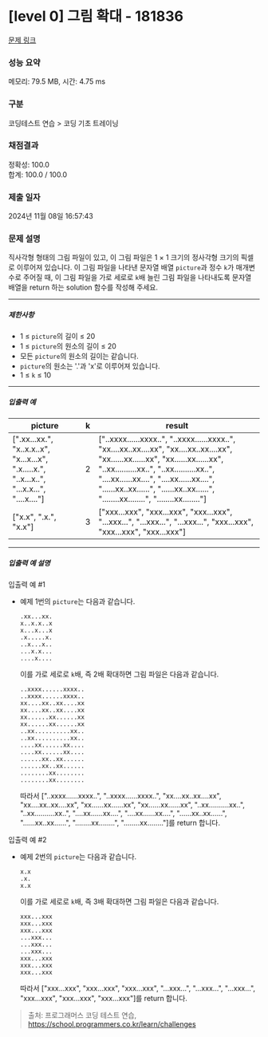 # [level 0] 그림 확대 - 181836 

[문제 링크](https://school.programmers.co.kr/learn/courses/30/lessons/181836) 

### 성능 요약

메모리: 79.5 MB, 시간: 4.75 ms

### 구분

코딩테스트 연습 > 코딩 기초 트레이닝

### 채점결과

정확성: 100.0<br/>합계: 100.0 / 100.0

### 제출 일자

2024년 11월 08일 16:57:43

### 문제 설명

<p>직사각형 형태의 그림 파일이 있고, 이 그림 파일은 1 × 1 크기의 정사각형 크기의 픽셀로 이루어져 있습니다. 이 그림 파일을 나타낸 문자열 배열 <code>picture</code>과 정수 <code>k</code>가 매개변수로 주어질 때, 이 그림 파일을 가로 세로로 <code>k</code>배 늘린 그림 파일을 나타내도록 문자열 배열을 return 하는 solution 함수를 작성해 주세요.</p>

<hr>

<h5>제한사항</h5>

<ul>
<li>1 ≤ <code>picture</code>의 길이 ≤ 20</li>
<li>1 ≤ <code>picture</code>의 원소의 길이 ≤ 20</li>
<li>모든 <code>picture</code>의 원소의 길이는 같습니다.</li>
<li><code>picture</code>의 원소는 '.'과 'x'로 이루어져 있습니다.</li>
<li>1 ≤ <code>k</code> ≤ 10</li>
</ul>

<hr>

<h5>입출력 예</h5>
<table class="table">
        <thead><tr>
<th>picture</th>
<th>k</th>
<th>result</th>
</tr>
</thead>
        <tbody><tr>
<td>[".xx...xx.", "x..x.x..x", "x...x...x", ".x.....x.", "..x...x..", "...x.x...", "....x...."]</td>
<td>2</td>
<td>["..xxxx......xxxx..", "..xxxx......xxxx..", "xx....xx..xx....xx", "xx....xx..xx....xx", "xx......xx......xx", "xx......xx......xx", "..xx..........xx..", "..xx..........xx..", "....xx......xx....", "....xx......xx....", "......xx..xx......", "......xx..xx......", "........xx........", "........xx........"]</td>
</tr>
<tr>
<td>["x.x", ".x.", "x.x"]</td>
<td>3</td>
<td>["xxx...xxx", "xxx...xxx", "xxx...xxx", "...xxx...", "...xxx...", "...xxx...", "xxx...xxx", "xxx...xxx", "xxx...xxx"]</td>
</tr>
</tbody>
      </table>
<hr>

<h5>입출력 예 설명</h5>

<p>입출력 예 #1</p>

<ul>
<li><p>예제 1번의 <code>picture</code>는 다음과 같습니다.</p>
<div class="highlight"><pre class="codehilite"><code>.xx...xx.
x..x.x..x
x...x...x
.x.....x.
..x...x..
...x.x...
....x....
</code></pre></div>
<p>이를 가로 세로로 <code>k</code>배, 즉 2배 확대하면 그림 파일은 다음과 같습니다.</p>
<div class="highlight"><pre class="codehilite"><code>..xxxx......xxxx..
..xxxx......xxxx..
xx....xx..xx....xx
xx....xx..xx....xx
xx......xx......xx
xx......xx......xx
..xx..........xx..
..xx..........xx..
....xx......xx....
....xx......xx....
......xx..xx......
......xx..xx......
........xx........
........xx........
</code></pre></div>
<p>따라서 ["..xxxx......xxxx..", "..xxxx......xxxx..", "xx....xx..xx....xx", "xx....xx..xx....xx", "xx......xx......xx", "xx......xx......xx", "..xx..........xx..", "..xx..........xx..", "....xx......xx....", "....xx......xx....", "......xx..xx......", "......xx..xx......", "........xx........", "........xx........"]를 return 합니다.</p></li>
</ul>

<p>입출력 예 #2</p>

<ul>
<li><p>예제 2번의 <code>picture</code>는 다음과 같습니다.</p>
<div class="highlight"><pre class="codehilite"><code>x.x
.x.
x.x
</code></pre></div>
<p>이를 가로 세로로 <code>k</code>배, 즉 3배 확대하면 그림 파일은 다음과 같습니다.</p>
<div class="highlight"><pre class="codehilite"><code>xxx...xxx
xxx...xxx
xxx...xxx
...xxx...
...xxx...
...xxx...
xxx...xxx
xxx...xxx
xxx...xxx
</code></pre></div>
<p>따라서 ["xxx...xxx", "xxx...xxx", "xxx...xxx", "...xxx...", "...xxx...", "...xxx...", "xxx...xxx", "xxx...xxx", "xxx...xxx"]를 return 합니다.</p></li>
</ul>


> 출처: 프로그래머스 코딩 테스트 연습, https://school.programmers.co.kr/learn/challenges